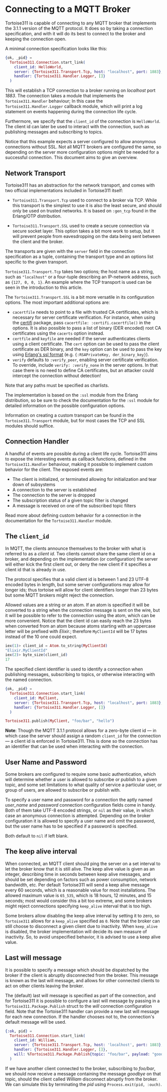 # Connecting to a MQTT Broker

Tortoise311 is capable of connecting to any MQTT broker that implements
the 3.1.1 version of the MQTT protocol. It does so by taking a connection specification,
and with it will do its best to connect to the broker and keeping the connection
open.

A minimal connection specification looks like this:

``` elixir
{ok, _pid} =
  Tortoise311.Connection.start_link(
    client_id: HelloWorld,
    server: {Tortoise311.Transport.Tcp, host: "localhost", port: 1883},
    handler: {Tortoise311.Handler.Logger, []}
  )
```

This will establish a TCP connection to a broker running on
*localhost* port *1883*. The connection takes a module that implements
the `Tortoise311.Handler` behaviour; In this case the
`Tortoise311.Handler.Logger` callback module, which will print a log
statement on events happening during the connection life cycle.

Furthermore, we specify that the `client_id` of the connection is
`HelloWorld`. The client id can later be used to interact with the
connection, such as publishing messages and subscribing to topics.

Notice that this example expects a server configured to allow anonymous
connections without SSL. Not all MQTT brokers are configured the same, so
depending on the server more configuration options might be needed for
a successful connection. This document aims to give an overview.

## Network Transport

Tortoise311 has an abstraction for the network transport, and comes
with two official implementations included in Tortoise311 itself:

  - `Tortoise311.Transport.Tcp` used to connect to a broker via
    TCP. While this transport is the simplest to use it is also the
    least secure, and should only be used on trusted networks. It is
    based on `:gen_tcp` found in the Erlang/OTP distribution.

  - `Tortoise311.Transport.SSL` used to create a secure connection via
    secure socket layer. This option takes a bit more work to setup,
    but it will prevent people from eavesdropping on the data being
    sent between the client and the broker.

The transports are given with the `server` field in the connection
specification as a tuple, containing the transport type and an
options list specific to the given transport.

`Tortoise311.Transport.Tcp` takes two options; the host name as a string,
such as `"localhost"` or a four-tuple describing an IP-network
address, such as `{127, 0, 0, 1}`. An example where the TCP transport
is used can be seen in the introduction to this article.

The `Tortoise311.Transport.SSL` is a bit more versatile in its
configuration options. The most important additional options are:

  - `cacertfile` needs to point to a file with trusted CA
    certificates, which is necessary for server certificate
    verification. For instance, when using the
    [certifi](https://hex.pm/packages/certifi) package, pass
    `cacertfile: :certifi.cacertfile()` in the options. It is also
    possible to pass a list of binary (DER encoded) root CA
    certificates using the `cacerts` option instead.
  - `certfile` and `keyfile` are needed if the server authenticates
    clients using a client certificate. The `cert` option can be
    used to pass the client certificate as DER binary, and the
    `key` option can be used to pass the key using
    [Erlang's ssl format](http://erlang.org/doc/man/ssl.html#type-key)
    (e.g. `{:RSAPrivateKey, der_binary_key}`).
  - `verify` defaults to `:verify_peer`, enabling server certificate
    verification. To override, include `verify: :verify_none` in the
    server options. In that case there is no need to define CA
    certificates, but an attacker could intercept the connection
    without detection!

Note that any paths must be specified as charlists.

The implementation is based on the `:ssl` module from the Erlang
distribution, so be sure to check the documentation for the `:ssl`
module for detailed information on the possible configuration
options.

Information on creating a custom transport can be found in the
`Tortoise311.Transport` module, but for most cases the TCP and SSL modules
should suffice.

## Connection Handler

A handful of events are possible during a client life cycle. Tortoise311
aims to expose the interesting events as callback functions, defined in
the `Tortoise311.Handler` behaviour, making it possible to implement
custom behavior for the client. The exposed events are:

  - The client is initialized, or terminated allowing for
    initialization and tear down of subsystems
  - A connection to the server is established
  - The connection to the server is dropped
  - The subscription status of a given topic filter is changed
  - A message is received on one of the subscribed topic filters

Read more about defining custom behavior for a connection in the
documentation for the `Tortoise311.Handler` module.

## The `client_id`

In MQTT, the clients announce themselves to the broker with what is
referred to as a *client id*. Two clients cannot share the same client
id on a broker, and depending on the implementation (or configuration)
the server will either kick the first client out, or deny the new client
if it specifies a client id that is already in use.

The protocol specifies that a valid client id is between 1 and 23
UTF-8 encoded bytes in length, but some server configurations may
allow for longer ids; thus tortoise will allow for client identifiers
longer than 23 bytes but some MQTT brokers might reject the
connection.

Allowed values are a string or an atom. If an atom is specified it
will be converted to a string when the connection message is sent on
the wire, but it will be possible to refer to the connection using the
atom, which can be more convenient. Notice that the client id can
easily reach the 23 bytes when converted from an atom because atoms
starting with an uppercase letter will be prefixed with *Elixir.*;
therefore `MyClientId` will be 17 bytes instead of the 10 one could
expect.

``` elixir
iex(1)> client_id = Atom.to_string(MyClientId)
"Elixir.MyClientId"
iex(2)> byte_size(client_id)
17
```

The specified client identifier is used to identify a connection when
publishing messages, subscribing to topics, or otherwise interacting
with the named connection.

``` elixir
{ok, _pid} =
  Tortoise311.Connection.start_link(
    client_id: MyClient,
    server: {Tortoise311.Transport.Tcp, host: "localhost", port: 1883},
    handler: {Tortoise311.Handler.Logger, []}
  )

Tortoise311.publish(MyClient, "foo/bar", "hello")
```

**Note**: Though the MQTT 3.1.1 protocol allows for a zero-byte
client id — in which case the server should assign a random `client_id`
for the connection — a client id is enforced in Tortoise311. This is
done so the connection has an identifier that can be used when
interacting with the connection.

## User Name and Password

Some brokers are configured to require some basic authentication,
which will determine whether a user is allowed to subscribe or publish
to a given topic, and some set limitations to what quality of service
a particular user, or group of users, are allowed to subscribe or
publish with.

To specify a user name and password for a connection the aptly named
*user_name* and *password* connection configuration fields come in handy.
Both of them take UTF-8 encoded strings, or `nil` as their value, in which
case an anonymous connection is attempted. Depending on the broker 
configuration it is allowed to specify a user name and omit the password, 
but the user name has to be specified if a password is specified.

Both default to `nil` if left blank.

## The keep alive interval

When connected, an MQTT client should ping the server on a set interval
to let the broker know that it is still alive. The keep alive value is
given as an integer, describing time in seconds between keep alive
messages, and should be set depending on factors such as power
consumption, network bandwidth, etc. Per default Tortoise311 will send a
keep alive message every 60 seconds, which is a reasonable value for
most installations. The allowed maximum value is `65_535`, which is 18
hours, 12 minutes, and 15 seconds; most would consider this a bit too
extreme, and some brokers might reject connections specifying `keep_alive`
interval that is too high.

Some brokers allow disabling the keep alive interval by setting it to
zero, so `Tortoise311` allows for a `keep_alive` specified as `0`. Note
that the broker can still choose to disconnect a given client due to
inactivity. When `keep_alive` is disabled, the broker
implementation will decide its own measure of inactivity. So, to avoid
unspecified behavior, it is advised to use a keep alive value.

## Last will message

It is possible to specify a message which should be dispatched by the
broker if the client is abruptly disconnected from the broker. This
message is known as the last will message, and allows for other
connected clients to act on other clients leaving the broker.

The (default) last will message is specified as part of the connection, and for
Tortoise311 it is possible to configure a last will message by passing in
a `Tortoise311.Package.Publish` struct to the *will* connection
configuration field. Note that the Tortoise311 handler can provide a new last will message for 
each new connection. If the handler chooses not to, the connection's default message will be used.

``` elixir
{:ok, pid} =
  Tortoise311.Connection.start_link(
    client_id: William,
    server: {Tortoise311.Transport.Tcp, host: 'localhost', port: 1883},
    handler: {Tortoise311.Handler.Logger, []},
    will: %Tortoise311.Package.Publish{topic: "foo/bar", payload: "goodbye"}
  )
```

If we have another client connected to the broker, subscribing to
*foo/bar*, we should now receive a message containing the message
*goodbye* on that topic, should the client called *William* disconnect
abruptly from the broker. We can simulate this by terminating the *pid*
using `Process.exit(pid, :ouch)`.

